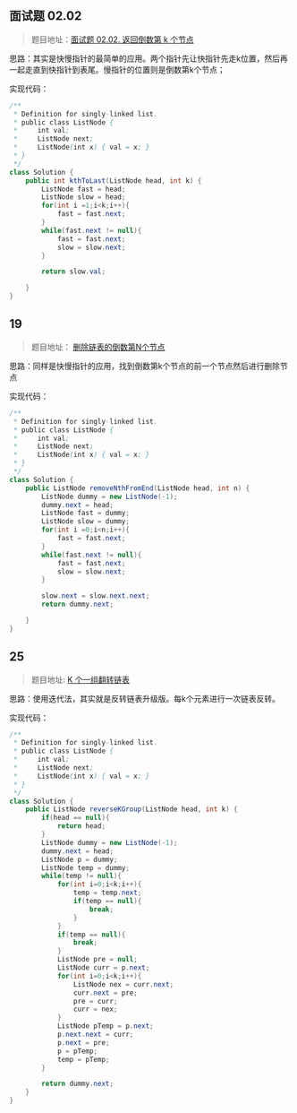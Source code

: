## 面试题 02.02
> 题目地址：[面试题 02.02. 返回倒数第 k 个节点](https://leetcode-cn.com/problems/kth-node-from-end-of-list-lcci/)

思路：其实是快慢指针的最简单的应用。两个指针先让快指针先走k位置，然后再一起走直到快指针到表尾。慢指针的位置则是倒数第k个节点；

实现代码：

```java
/**
 * Definition for singly-linked list.
 * public class ListNode {
 *     int val;
 *     ListNode next;
 *     ListNode(int x) { val = x; }
 * }
 */
class Solution {
    public int kthToLast(ListNode head, int k) {
        ListNode fast = head;
        ListNode slow = head;
        for(int i =1;i<k;i++){
            fast = fast.next;
        }
        while(fast.next != null){
            fast = fast.next;
            slow = slow.next;
        }

        return slow.val;

    }
}
```

## 19

> 题目地址： [删除链表的倒数第N个节点](https://leetcode-cn.com/problems/remove-nth-node-from-end-of-list/)

思路：同样是快慢指针的应用，找到倒数第k个节点的前一个节点然后进行删除节点

实现代码：

```java
/**
 * Definition for singly-linked list.
 * public class ListNode {
 *     int val;
 *     ListNode next;
 *     ListNode(int x) { val = x; }
 * }
 */
class Solution {
    public ListNode removeNthFromEnd(ListNode head, int n) {
        ListNode dummy = new ListNode(-1);
        dummy.next = head;
        ListNode fast = dummy;
        ListNode slow = dummy;
        for(int i =0;i<n;i++){
            fast = fast.next;
        }
        while(fast.next != null){
            fast = fast.next;
            slow = slow.next;
        }

        slow.next = slow.next.next;
        return dummy.next;

    }
}
```

## 25

> 题目地址: [K 个一组翻转链表](https://leetcode-cn.com/problems/reverse-nodes-in-k-group/)

思路：使用迭代法，其实就是反转链表升级版。每k个元素进行一次链表反转。

实现代码：

```java
/**
 * Definition for singly-linked list.
 * public class ListNode {
 *     int val;
 *     ListNode next;
 *     ListNode(int x) { val = x; }
 * }
 */
class Solution {
    public ListNode reverseKGroup(ListNode head, int k) {
        if(head == null){
            return head;
        }
        ListNode dummy = new ListNode(-1);
        dummy.next = head;
        ListNode p = dummy;
        ListNode temp = dummy;
        while(temp != null){
            for(int i=0;i<k;i++){
                temp = temp.next;
                if(temp == null){
                    break;
                }
            }
            if(temp == null){
                break;
            }
            ListNode pre = null;
            ListNode curr = p.next;
            for(int i=0;i<k;i++){
                ListNode nex = curr.next;
                curr.next = pre;
                pre = curr;
                curr = nex;
            }
            ListNode pTemp = p.next;
            p.next.next = curr;
            p.next = pre;
            p = pTemp;
            temp = pTemp;
        }

        return dummy.next;
    }
}
```


